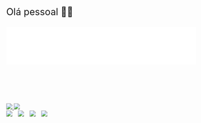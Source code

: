 
<!--
**pedromesmer/pedromesmer** is a ✨ _special_ ✨ repository because its `README.md` (this file) appears on your GitHub profile.

Here are some ideas to get you started:

- 🔭 I’m currently working on ...
- 🌱 I’m currently learning ...
- 👯 I’m looking to collaborate on ...
- 🤔 I’m looking for help with ...
- 💬 Ask me about ...
- 📫 How to reach me: ...
- 😄 Pronouns: ...
- ⚡ Fun fact: ...
-->

<div style='font-size: 25px; margin-bottom: 25px;'>
    <hi>Olá pessoal 👋👋</h1>
</div>


<div style='margin-bottom: 100px'>
    <img src="assets/loading.svg" width="100%" height='100px' alt="css-in-readme">
</div>



<div style='display: flex; ustify-content: space-around;'>
  <a href="https://github.com/pedromesmer">
  <img height="180em" src="https://github-readme-stats.vercel.app/api/top-langs/?username=pedromesmer&layout=compact&langs_count=7&theme=dracula"/>
  <img height="180em" src="https://github-readme-stats.vercel.app/api?username=pedromesmer&show_icons=true&theme=dracula&include_all_commits=true&count_private=true"/>
</div>

<div style='display: flex; justify-content: flex-start;'>
    <!-- <a href="https://www.youtube.com/seu-canal-youtube-aqui" target="_blank"><img src="https://img.shields.io/badge/YouTube-FF0000?style=for-the-badge&logo=youtube&logoColor=white" target="_blank" /> -->
    <!-- <a href="https://www.twitch.tv/seu-usuário-aqui" target="_blank"><img src="https://img.shields.io/badge/Twitch-9146FF?style=for-the-badge&logo=twitch&logoColor=white" target="_blank" /> -->
    <a href="https://www.linkedin.com/in/pedromesmer" target="_blank" style='margin-right: 15px'>
        <img src="https://img.shields.io/badge/-LinkedIn-%230077B5?style=for-the-badge&logo=linkedin&logoColor=white" target="_blank" />
    </a>
    <a href = "mailto:pedro_mesmer@hotmail.com" style='margin-right: 15px'>
        <img src="https://img.shields.io/badge/email-0078D4?style=for-the-badge&logo=microsoft-outlook&logoColor=white" target="_blank" />
    </a>
    <a href="https://instagram.com/pedromesmer" target="_blank" style='margin-right: 15px'>
        <img src="https://img.shields.io/badge/-Instagram-%23E4405F?style=for-the-badge&logo=instagram&logoColor=white" target="_blank" />
    </a>
    <a href="https://twitter.com/pedromesmer" target="_blank" style='margin-right: 15px'>
        <img src="https://img.shields.io/badge/Twitter-1DA1F2?style=for-the-badge&logo=twitter&logoColor=white" target="_blank" />
    </a>
</div>
